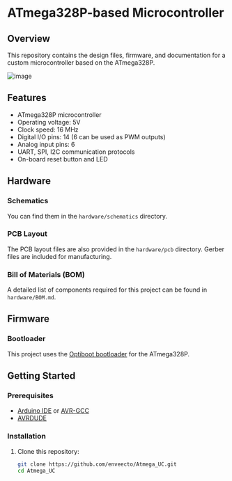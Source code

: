 # ATmega328P-based Microcontroller

## Overview
This repository contains the design files, firmware, and documentation for a custom microcontroller based on the ATmega328P.

![image](https://github.com/enveecto/Atmega_UC/board.png)


## Features
- ATmega328P microcontroller
- Operating voltage: 5V
- Clock speed: 16 MHz
- Digital I/O pins: 14 (6 can be used as PWM outputs)
- Analog input pins: 6
- UART, SPI, I2C communication protocols
- On-board reset button and LED

## Hardware
### Schematics
You can find them in the `hardware/schematics` directory.

### PCB Layout
The PCB layout files are also provided in the `hardware/pcb` directory. Gerber files are included for manufacturing.

### Bill of Materials (BOM)
A detailed list of components required for this project can be found in `hardware/BOM.md`.

## Firmware
### Bootloader
This project uses the [Optiboot bootloader](https://github.com/Optiboot/optiboot) for the ATmega328P. 

## Getting Started
### Prerequisites
- [Arduino IDE](https://www.arduino.cc/en/software) or [AVR-GCC](https://gcc.gnu.org/wiki/avr-gcc)
- [AVRDUDE](http://www.nongnu.org/avrdude/)

### Installation
1. Clone this repository:
   ```bash
   git clone https://github.com/enveecto/Atmega_UC.git
   cd Atmega_UC
